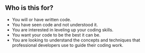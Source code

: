 ## Who is this for?
  - You will or have written code. <!-- .element: class="fragment" data-fragment-index="1" -->
  - You have seen code and not understood it. <!-- .element: class="fragment" data-fragment-index="2" -->
  - You are interested in leveling up your coding skills. <!-- .element: class="fragment" data-fragment-index="3" -->
  - You want your code to be the best it can be. <!-- .element: class="fragment" data-fragment-index="4" -->
  - You are looking to understand the concepts and techniques that professional developers use to guide their coding work.  <!-- .element: class="fragment" data-fragment-index="5" -->
